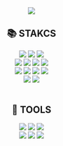 <div align=center>
<img src="https://capsule-render.vercel.app/api?type=waving&color=auto&height=200&section=header&text=dadeulsong-git&fontSize=90" />

<h2>
📚 STAKCS
</h2>
  <div> 
  <img src="https://img.shields.io/badge/java-007396?style=for-the-badge&logo=java&logoColor=white">
  <img src="https://img.shields.io/badge/Python-3776AB?style=for-the-badge&logo=Python&logoColor=white">
  <img src="https://img.shields.io/badge/JavaScript-F7DF1E?style=for-the-badge&logo=javascript&logoColor=black"/>
  <br>
    
  <img src="https://img.shields.io/badge/Spring-6DB33F?style=for-the-badge&logo=Spring&logoColor=white">
  <img src="https://img.shields.io/badge/springboot-6DB33F?style=for-the-badge&logo=springboot&logoColor=white">
  <img src="https://img.shields.io/badge/oracle-F80000?style=for-the-badge&logo=oracle&logoColor=white"> 
  <img src="https://img.shields.io/badge/mysql-4479A1?style=for-the-badge&logo=mysql&logoColor=white"> 
  <br>
    
  <!--<img src="https://img.shields.io/badge/json web tokens-036CB5?style=for-the-badge&logo=json web tokens&logoColor=black">
  <img src="https://img.shields.io/badge/spring security-6DB33F?style=for-the-badge&logo=spring security&logoColor=white">
  <br>--!>

  <img src="https://img.shields.io/badge/html5-E34F26?style=for-the-badge&logo=html5&logoColor=white"> 
  <img src="https://img.shields.io/badge/css-1572B6?style=for-the-badge&logo=css3&logoColor=white"> 
  <img src="https://img.shields.io/badge/javascript-F7DF1E?style=for-the-badge&logo=javascript&logoColor=black"> 
  <img src="https://img.shields.io/badge/jquery-0769AD?style=for-the-badge&logo=jquery&logoColor=white">
  <br>

  <img src="https://img.shields.io/badge/Apache Tomcat-F8DC75?style=for-the-badge&logo=apachetomcat&logoColor=black"/>
  <img src="https://img.shields.io/badge/gradle-02303A?style=for-the-badge&logo=gradle&logoColor=white">
  <br>
  <br>
</div>

<h2>
🔧 TOOLS
</h2>
  <div> 
  <img src="https://img.shields.io/badge/github-181717?style=for-the-badge&logo=github&logoColor=white">
  <img src="https://img.shields.io/badge/git-F05032?style=for-the-badge&logo=git&logoColor=white">
  <img src="https://img.shields.io/badge/gitkraken-179287?style=for-the-badge&logo=gitkraken&logoColor=white">
  <br>
    
  <img src="https://img.shields.io/badge/IntelliJ%20IDEAE-000000?style=for-the-badge&logo=EclipseIDE&logoColor=white" />
	<img src="https://img.shields.io/badge/Visual%20Studio%20Code-007ACC?style=for-the-badge&logo=VisualStudioCode&logoColor=white" />
  <img src="https://img.shields.io/badge/Eclipse%20IDE-2C2255?style=for-the-badge&logo=EclipseIDE&logoColor=white" />
</div>


</div>
